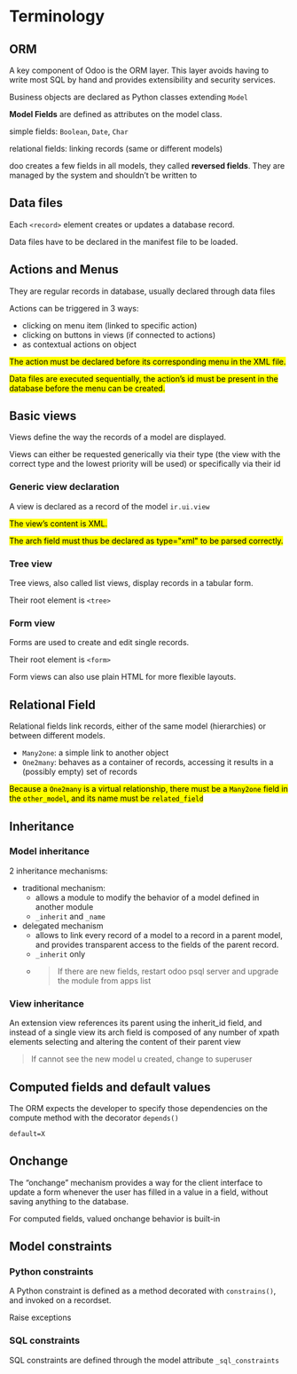 # Terminology

## ORM

A key component of Odoo is the ORM layer. This layer avoids having to write most SQL by hand and provides extensibility and security services.

Business objects are declared as Python classes extending `Model`

**Model Fields** are defined as attributes on the model class.

simple fields: `Boolean`, `Date`, `Char`

relational fields: linking records (same or different models)

doo creates a few fields in all models, they called **reversed fields**. They are managed by the system and shouldn’t be written to

## Data files

Each `<record>` element creates or updates a database record.

Data files have to be declared in the manifest file to be loaded.

## Actions and Menus

They are regular records in database, usually declared through data files

Actions can be triggered in 3 ways:
- clicking on menu item (linked to specific action)
- clicking on buttons in views (if connected to actions)
- as contextual actions on object

<mark>The action must be declared before its corresponding menu in the XML file.</mark>

<mark>Data files are executed sequentially, the action’s id must be present in the database before the menu can be created.</mark>

## Basic views

Views define the way the records of a model are displayed.

Views can either be requested generically via their type (the view with the correct type and the lowest priority will be used) or specifically via their id

### Generic view declaration

A view is declared as a record of the model `ir.ui.view`

<mark>The view’s content is XML.</mark>

<mark>The arch field must thus be declared as type="xml" to be parsed correctly.</mark>

### Tree view

Tree views, also called list views, display records in a tabular form.

Their root element is `<tree>`

### Form view

Forms are used to create and edit single records.

Their root element is `<form>`

Form views can also use plain HTML for more flexible layouts.

## Relational Field

Relational fields link records, either of the same model (hierarchies) or between different models.

- `Many2one`: a simple link to another object
- `One2many`: behaves as a container of records, accessing it results in a (possibly empty) set of records

<mark>Because a `One2many` is a virtual relationship, there must be a `Many2one` field in the `other_model`, and its name must be `related_field`</mark>

## Inheritance

### Model inheritance

2 inheritance mechanisms:
- traditional mechanism:
  - allows a module to modify the behavior of a model defined in another module
  - `_inherit` and `_name`
- delegated mechanism
  - allows to link every record of a model to a record in a parent model, and provides transparent access to the fields of the parent record.
  - `_inherit` only
  - > If there are new fields, restart odoo psql server and upgrade the module from apps list

### View inheritance

An extension view references its parent using the inherit_id field, and instead of a single view its arch field is composed of any number of xpath elements selecting and altering the content of their parent view

> If cannot see the new model u created, change to superuser

## Computed fields and default values

The ORM expects the developer to specify those dependencies on the compute method with the decorator `depends()`

`default=X`

## Onchange

The “onchange” mechanism provides a way for the client interface to update a form whenever the user has filled in a value in a field, without saving anything to the database.

For computed fields, valued onchange behavior is built-in

## Model constraints

### Python constraints

A Python constraint is defined as a method decorated with `constrains()`, and invoked on a recordset.

Raise exceptions

### SQL constraints

SQL constraints are defined through the model attribute `_sql_constraints`
